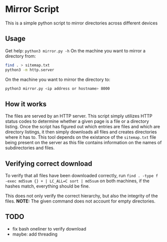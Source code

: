 # Mirror Script

This is a simple python script to mirror directories across different devices

## Usage

Get help: `python3 mirror.py -h`
On the machine you want to mirror a directory from:
```sh
find . > sitemap.txt
python3 -m http.server
```

On the machine you want to mirror the directory to:
```sh
python3 mirror.py <ip address or hostname> 8000
```

## How it works

The files are served by an HTTP server. This script simply utilizes HTTP status codes to determine whether a given page is a file or a directory listing.
Once the script has figured out which entries are files and which are directory listings, it then simply downloads all files and creates directories where it has to.
This tool depends on the existance of the `sitemap.txt` file being present on the server as this file contains information on the names of subdirectories and files. 

## Verifying correct download

To verify that all files have been downloaded correctly, run `find . -type f -exec md5sum {} + | LC_ALL=C sort | md5sum` on both machines, if the hashes match, everything should be fine.

This does not only verify the correct hierarchy, but also the integrity of the files.
**NOTE:** The given command does not account for empty directories.

## TODO

- fix bash oneliner to verify download
- maybe: add threading